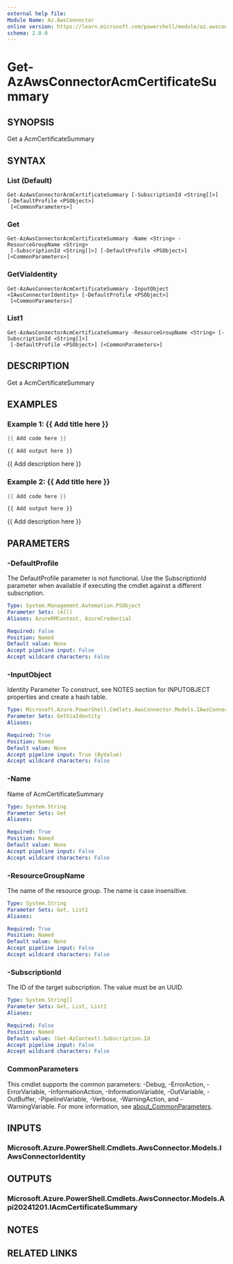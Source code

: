 ```yaml
---
external help file:
Module Name: Az.AwsConnector
online version: https://learn.microsoft.com/powershell/module/az.awsconnector/get-azawsconnectoracmcertificatesummary
schema: 2.0.0
---
```


# Get-AzAwsConnectorAcmCertificateSummary

## SYNOPSIS
Get a AcmCertificateSummary

## SYNTAX

### List (Default)
```
Get-AzAwsConnectorAcmCertificateSummary [-SubscriptionId <String[]>] [-DefaultProfile <PSObject>]
 [<CommonParameters>]
```

### Get
```
Get-AzAwsConnectorAcmCertificateSummary -Name <String> -ResourceGroupName <String>
 [-SubscriptionId <String[]>] [-DefaultProfile <PSObject>] [<CommonParameters>]
```

### GetViaIdentity
```
Get-AzAwsConnectorAcmCertificateSummary -InputObject <IAwsConnectorIdentity> [-DefaultProfile <PSObject>]
 [<CommonParameters>]
```

### List1
```
Get-AzAwsConnectorAcmCertificateSummary -ResourceGroupName <String> [-SubscriptionId <String[]>]
 [-DefaultProfile <PSObject>] [<CommonParameters>]
```

## DESCRIPTION
Get a AcmCertificateSummary

## EXAMPLES

### Example 1: {{ Add title here }}
```powershell
{{ Add code here }}
```

```output
{{ Add output here }}
```

{{ Add description here }}

### Example 2: {{ Add title here }}
```powershell
{{ Add code here }}
```

```output
{{ Add output here }}
```

{{ Add description here }}

## PARAMETERS

### -DefaultProfile
The DefaultProfile parameter is not functional.
Use the SubscriptionId parameter when available if executing the cmdlet against a different subscription.

```yaml
Type: System.Management.Automation.PSObject
Parameter Sets: (All)
Aliases: AzureRMContext, AzureCredential

Required: False
Position: Named
Default value: None
Accept pipeline input: False
Accept wildcard characters: False
```

### -InputObject
Identity Parameter
To construct, see NOTES section for INPUTOBJECT properties and create a hash table.

```yaml
Type: Microsoft.Azure.PowerShell.Cmdlets.AwsConnector.Models.IAwsConnectorIdentity
Parameter Sets: GetViaIdentity
Aliases:

Required: True
Position: Named
Default value: None
Accept pipeline input: True (ByValue)
Accept wildcard characters: False
```

### -Name
Name of AcmCertificateSummary

```yaml
Type: System.String
Parameter Sets: Get
Aliases:

Required: True
Position: Named
Default value: None
Accept pipeline input: False
Accept wildcard characters: False
```

### -ResourceGroupName
The name of the resource group.
The name is case insensitive.

```yaml
Type: System.String
Parameter Sets: Get, List1
Aliases:

Required: True
Position: Named
Default value: None
Accept pipeline input: False
Accept wildcard characters: False
```

### -SubscriptionId
The ID of the target subscription.
The value must be an UUID.

```yaml
Type: System.String[]
Parameter Sets: Get, List, List1
Aliases:

Required: False
Position: Named
Default value: (Get-AzContext).Subscription.Id
Accept pipeline input: False
Accept wildcard characters: False
```

### CommonParameters
This cmdlet supports the common parameters: -Debug, -ErrorAction, -ErrorVariable, -InformationAction, -InformationVariable, -OutVariable, -OutBuffer, -PipelineVariable, -Verbose, -WarningAction, and -WarningVariable. For more information, see [about_CommonParameters](http://go.microsoft.com/fwlink/?LinkID=113216).

## INPUTS

### Microsoft.Azure.PowerShell.Cmdlets.AwsConnector.Models.IAwsConnectorIdentity

## OUTPUTS

### Microsoft.Azure.PowerShell.Cmdlets.AwsConnector.Models.Api20241201.IAcmCertificateSummary

## NOTES

## RELATED LINKS

